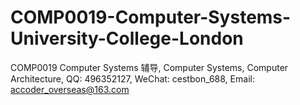 # COMP0019-Computer-Systems-University-College-London
COMP0019 Computer Systems 辅导, Computer Systems, Computer Architecture, QQ: 496352127, WeChat: cestbon_688, Email: accoder_overseas@163.com
